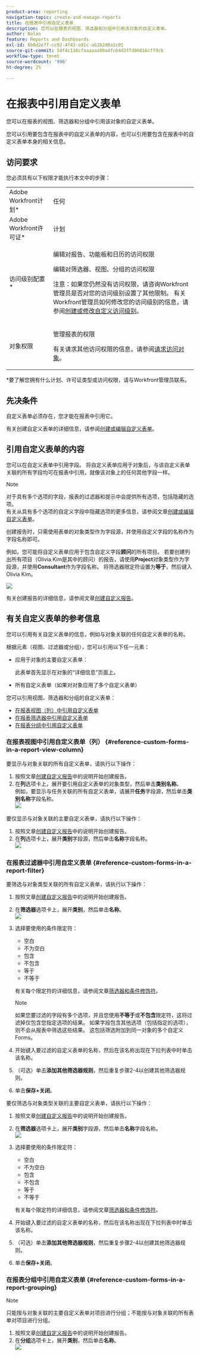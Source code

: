```yaml
---
product-area: reporting
navigation-topic: create-and-manage-reports
title: 在报表中引用自定义表单
description: 您可以在报表的视图、筛选器和分组中引用该对象的自定义表单。
author: Nolan
feature: Reports and Dashboards
exl-id: 8b0d2e7f-cc92-4f43-a91c-ab2b2d8a1c01
source-git-commit: 54f4c136cfaaaaaa90a4fc64d3ffd06816cff9cb
workflow-type: tm+mt
source-wordcount: '998'
ht-degree: 2%

---
```


# 在报表中引用自定义表单

您可以在报表的视图、筛选器和分组中引用该对象的自定义表单。

您可以引用要包含在报表中的自定义表单的内容，也可以引用要包含在报表中的自定义表单本身的相关信息。

## 访问要求

您必须具有以下权限才能执行本文中的步骤：

<table style="table-layout:auto"> 
 <col> 
 <col> 
 <tbody> 
  <tr> 
   <td role="rowheader">Adobe Workfront计划*</td> 
   <td> <p>任何</p> </td> 
  </tr> 
  <tr> 
   <td role="rowheader">Adobe Workfront许可证*</td> 
   <td> <p>计划 </p> </td> 
  </tr> 
  <tr> 
   <td role="rowheader">访问级别配置*</td> 
   <td> <p>编辑对报告、功能板和日历的访问权限</p> <p>编辑对筛选器、视图、分组的访问权限</p> <p>注意：如果您仍然没有访问权限，请咨询Workfront管理员是否对您的访问级别设置了其他限制。 有关Workfront管理员如何修改您的访问级别的信息，请参阅<a href="../../../administration-and-setup/add-users/configure-and-grant-access/create-modify-access-levels.md" class="MCXref xref">创建或修改自定义访问级别</a>。</p> </td> 
  </tr> 
  <tr> 
   <td role="rowheader">对象权限</td> 
   <td> <p>管理报表的权限</p> <p>有关请求其他访问权限的信息，请参阅<a href="../../../workfront-basics/grant-and-request-access-to-objects/request-access.md" class="MCXref xref">请求访问对象</a>。</p> </td> 
  </tr> 
 </tbody> 
</table>

&#42;要了解您拥有什么计划、许可证类型或访问权限，请与Workfront管理员联系。

## 先决条件

自定义表单必须存在，您才能在报表中引用它。

有关创建自定义表单的详细信息，请参阅[创建或编辑自定义表单](../../../administration-and-setup/customize-workfront/create-manage-custom-forms/create-or-edit-a-custom-form.md)。

## 引用自定义表单的内容

您可以在自定义表单中引用字段。 将自定义表单应用于对象后，与该自定义表单关联的所有字段均可在报表中引用，就像该对象上的任何其他字段一样。

>[!NOTE]
>
>对于具有多个选项的字段，报表的过滤器和提示中会提供所有选项，包括隐藏的选项。\
>有关从具有多个选项的自定义字段中隐藏选项的更多信息，请参阅文章[创建或编辑自定义表单](../../../administration-and-setup/customize-workfront/create-manage-custom-forms/create-or-edit-a-custom-form.md)。

创建报告时，只需使用表单的对象类型作为字段源，并使用自定义字段的名称作为字段名称即可。

例如，您可能将自定义表单应用于包含自定义字段&#x200B;**顾问**&#x200B;的所有项目。 若要创建列出所有项目（Olivia Kim是其中的顾问）的报告，请使用&#x200B;**Project**&#x200B;对象类型作为字段源，并使用&#x200B;**Consultant**&#x200B;作为字段名称。 将筛选器限定符设置为&#x200B;**等于**，然后键入Olivia Kim。

![](assets/qs-consultant-filter-example-350x126.png)

有关创建报告的详细信息，请参阅文章[创建自定义报告](../../../reports-and-dashboards/reports/creating-and-managing-reports/create-custom-report.md)。

## 有关自定义表单的参考信息

您可以引用有关自定义表单的信息，例如与对象关联的任何自定义表单的名称。

根据&#x200B;元素（视图、过滤器或分组），您可以引用以下任一元素：

* 应用于对象的主要自定义表单：

  此表单首先显示在对象的“详细信息”页面上。

* 所有自定义表单（如果对对象应用了多个自定义表单）

您可以引用视图、筛选器和分组的自定义表单：

* [在报表视图（列）中引用自定义表单](#reference-custom-forms-in-a-report-view-column)
* [在报表筛选器中引用自定义表单](#reference-custom-forms-in-a-report-filter)
* [在报表分组中引用自定义表单](#reference-custom-forms-in-a-report-grouping)

### 在报表视图中引用自定义表单（列） {#reference-custom-forms-in-a-report-view-column}

要显示与对象关联的所有自定义表单，请执行以下操作：

1. 按照文章[创建自定义报告](../../../reports-and-dashboards/reports/creating-and-managing-reports/create-custom-report.md)中的说明开始创建报告。
1. 在&#x200B;**列**&#x200B;选项卡上，展开要引用自定义表单的对象类型，然后单击&#x200B;**类别名称**。\
   例如，要显示与任务关联的所有自定义表单，请展开&#x200B;**任务**&#x200B;字段源，然后单击&#x200B;**类别名称**&#x200B;字段名称。\
   ![](assets/qs-category-name-column-350x267.png)

要仅显示与对象关联的主要自定义表单，请执行以下操作：

1. 按照文章[创建自定义报告](../../../reports-and-dashboards/reports/creating-and-managing-reports/create-custom-report.md)中的说明开始创建报告。
1. 在&#x200B;**列**&#x200B;选项卡上，展开&#x200B;**类别**&#x200B;字段源，然后单击&#x200B;**名称**&#x200B;字段名称。\
   ![](assets/qs-category-name-column-2-350x248.png)

### 在报表过滤器中引用自定义表单 {#reference-custom-forms-in-a-report-filter}

要筛选与对象类型关联的所有自定义表单，请执行以下操作：

1. 按照文章[创建自定义报告](../../../reports-and-dashboards/reports/creating-and-managing-reports/create-custom-report.md)中的说明开始创建报告。
1. 在&#x200B;**筛选器**&#x200B;选项卡上，展开&#x200B;**类别**，然后单击&#x200B;**名称**。\
   ![](assets/qs-categories-name-filter-350x311.png)

1. 选择要使用的条件限定符：

   * 空白
   * 不为空白
   * 包含
   * 不包含
   * 等于
   * 不等于

   有关每个限定符的详细信息，请参阅文章[筛选器和条件修饰符](../../../reports-and-dashboards/reports/reporting-elements/filter-condition-modifiers.md)。

   >[!NOTE]
   >
   >如果您要过滤的字段有多个选项，并且您使用&#x200B;**不等于**&#x200B;或&#x200B;**不包含**&#x200B;限定符，这将过滤掉仅包含您指定选项的结果。 如果字段包含其他选项（包括指定的选项），则不会从报表中筛选这些结果。 这包括筛选附加到同一对象的多个自定义Forms。

1. 开始键入要过滤的自定义表单的名称，然后在该名称出现在下拉列表中时单击该名称。
1. （可选）单击&#x200B;**添加其他筛选器规则**，然后重复步骤2-4以创建其他筛选器规则。
1. 单击&#x200B;**保存+关闭**。

要仅筛选与对象类型关联的主要自定义表单，请执行以下操作：

1. 按照文章[创建自定义报告](../../../reports-and-dashboards/reports/creating-and-managing-reports/create-custom-report.md)中的说明开始创建报告。
1. 在&#x200B;**筛选器**&#x200B;选项卡上，展开&#x200B;**类别**&#x200B;字段源，然后单击&#x200B;**名称**&#x200B;字段名称。\
   ![](assets/qs-category-name-filter-350x437.png)

1. 选择要使用的条件限定符：

   * 空白
   * 不为空白
   * 包含
   * 不包含
   * 等于
   * 不等于

   有关每个限定符的详细信息，请参阅文章[筛选器和条件修饰符](../../../reports-and-dashboards/reports/reporting-elements/filter-condition-modifiers.md)。

1. 开始键入要过滤的自定义表单的名称，然后在该名称出现在下拉列表中时单击该名称。
1. （可选）单击&#x200B;**添加其他筛选器规则**，然后重复步骤2-4以创建其他筛选器规则。
1. 单击&#x200B;**保存+关闭**。

### 在报表分组中引用自定义表单 {#reference-custom-forms-in-a-report-grouping}

>[!NOTE]
>
>只能按与对象关联的主要自定义表单对项目进行分组；不能按与对象关联的所有表单对项目进行分组。

1. 按照文章[创建自定义报告](../../../reports-and-dashboards/reports/creating-and-managing-reports/create-custom-report.md)中的说明开始创建报告。
1. 在&#x200B;**分组**&#x200B;选项卡上，展开&#x200B;**类别**，然后单击&#x200B;**名称**。\
   ![](assets/qs-category-name-grouping-350x373.png)
